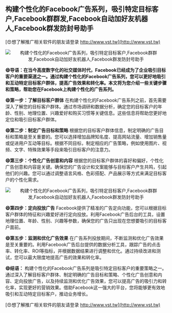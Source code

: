 ## **构建个性化的Facebook广告系列，吸引特定目标客户,Facebook群群发,Facebook自动加好友机器人,Facebook群发防封号助手**

[😍想了解推广相关软件的朋友请登录 http://www.vst.tw](http://www.vst.tw)

 <center><img src="https://vst.tw/MP4/tuiguang/png/8.png" alt="构建个性化的Facebook广告系列，吸引特定目标客户,Facebook群群发,Facebook自动加好友机器人,Facebook群发防封号助手"></center>

**😄导语：在当今高度数字化的社交媒体时代，Facebook已经成为了企业吸引目标客户的重要渠道之一。通过构建个性化的Facebook广告系列，您可以更好地吸引和互动特定目标客户群体，提高广告效果和转化率。本文将为您介绍一些关键步骤和策略，帮助您在Facebook上构建个性化的广告系列。**

**😄第一步：了解目标客户群体**
在构建个性化的Facebook广告系列之前，首先需要深入了解您的目标客户群体。通过市场调研和数据分析，确定您的目标客户的年龄、性别、地理位置、兴趣爱好和购买习惯等关键信息。这些信息将帮助您更好地定位和吸引目标客户群体。

**😄第二步：制定广告目标和策略**
根据您的目标客户群体信息，制定明确的广告目标和策略是至关重要的。您可以选择增加品牌知名度、提高网站流量、增加销售量或促进用户互动等目标。根据不同目标，制定相应的广告策略，例如使用图片、视频、文字、特殊效果等手段来吸引目标客户的注意力。

**😄第三步：个性化广告创意和内容**
根据您的目标客户群体的喜好和偏好，个性化广告创意和内容是关键。确保您的广告设计和文案能够与目标客户产生共鸣，引起他们的兴趣。您可以通过调整语言风格、色彩搭配、产品展示等方式来满足目标客户的个性化需求。

 <center><img src="https://vst.tw/MP4/tuiguang/png/3.png" alt="构建个性化的Facebook广告系列，吸引特定目标客户,Facebook群群发,Facebook自动加好友机器人,Facebook群发防封号助手"></center>

**😄第四步：定向投放广告**
Facebook提供了精准的广告定向功能，您可以根据目标客户群体的特征和兴趣爱好进行定向投放。利用Facebook广告后台的工具，设置地理位置、年龄、性别、兴趣等参数，确保您的广告只出现在您想要吸引的目标客户面前。

**😄第五步：监测和优化广告效果**
在广告系列投放期间，不断监测和优化广告效果是至关重要的。利用Facebook广告后台提供的数据分析工具，跟踪广告的点击率、转化率、ROI等指标，并根据数据结果进行调整和优化。通过持续改进和测试，您可以最大限度地提高广告的效果和转化率。

**😄结语：**
构建个性化的Facebook广告系列是吸引特定目标客户的重要策略之一。通过深入了解目标客户群体、制定明确的广告目标和策略、个性化广告创意和内容、定向投放广告，以及持续监测和优化广告效果，您可以提高广告的吸引力和转化率，实现更好的营销效果。借助Facebook这一强大的平台，您将能够更有效地吸引和互动特定目标客户，推动业务增长。

[😍想了解推广相关软件的朋友请登录 http://www.vst.tw](http://www.vst.tw)



